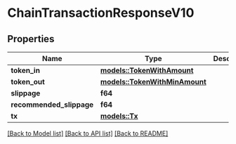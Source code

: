 # ChainTransactionResponseV10

## Properties

Name | Type | Description | Notes
------------ | ------------- | ------------- | -------------
**token_in** | [**models::TokenWithAmount**](TokenWithAmount.md) |  | 
**token_out** | [**models::TokenWithMinAmount**](TokenWithMinAmount.md) |  | 
**slippage** | **f64** |  | 
**recommended_slippage** | **f64** |  | 
**tx** | [**models::Tx**](Tx.md) |  | 

[[Back to Model list]](../README.md#documentation-for-models) [[Back to API list]](../README.md#documentation-for-api-endpoints) [[Back to README]](../README.md)


